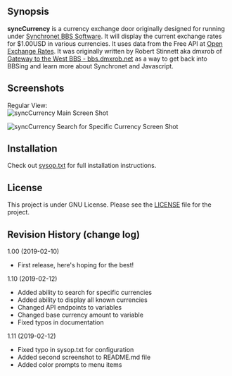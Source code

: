 ## Synopsis

**syncCurrency** is a currency exchange door originally designed for running under [Synchronet BBS Software](http://www.synchro.net).  It will display the current
exchange rates for $1.00USD in various currencies.  It uses data from the Free API at [Open Exchange Rates](https://openexchangerates.org).  It was originally written by Robert Stinnett aka dmxrob of [Gateway to the West BBS - bbs.dmxrob.net](telnet://bbs.dmxrob.net) as a way to get back into BBSing and learn more about Synchronet and Javascript.

## Screenshots 

Regular View:  
![syncCurrency Main Screen Shot](http://blog.dmxrob.net/wp-content/uploads/2019/02/syncCurrency-Main-Menu-1.11.png)

![syncCurrency Search for Specific Currency Screen Shot](http://blog.dmxrob.net/wp-content/uploads/2019/02/syncCurrency-Search-Function-1.11.png)

## Installation

Check out [sysop.txt](https://github.com/robertstinnett/syncCurrency/blob/master/sysop.txt) for full installation instructions.

## License

This project is under GNU License.
Please see the [LICENSE](https://github.com/robertstinnett/syncCurrency/blob/master/LICENSE) file for the project.

## Revision History (change log)

1.00 (2019-02-10)
* First  release, here's hoping for the best!

1.10 (2019-02-12)
* Added ability to search for specific currencies
* Added ability to display all known currencies
* Changed API endpoints to variables
* Changed base currency amount to variable
* Fixed typos in documentation

1.11 (2019-02-12)
* Fixed typo in sysop.txt for configuration
* Added second screenshot to README.md file
* Added color prompts to menu items
